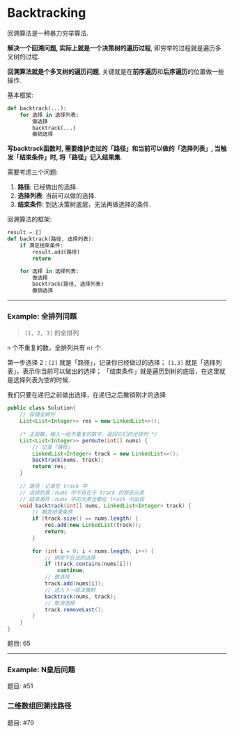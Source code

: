 # Backtracking

回溯算法是一种暴力穷举算法.

**解决一个回溯问题, 实际上就是一个决策树的遍历过程**, 即穷举的过程就是遍历多叉树的过程.

**回溯算法就是个多叉树的遍历问题**, 关键就是在**前序遍历**和**后序遍历**的位置做一些操作.

基本框架: 

```python
def backtrack(...):
    for 选择 in 选择列表:
        做选择
        backtrack(...)
        撤销选择
```

**写backtrack函数时, 需要维护走过的「路径」和当前可以做的「选择列表」,
当触发「结束条件」时, 将「路径」记入结果集**.

需要考虑三个问题:

1. **路径**: 已经做出的选择.
2. **选择列表**: 当前可以做的选择.
3. **结束条件**: 到达决策树底层，无法再做选择的条件.

回溯算法的框架: 

```python
result = []
def backtrack(路径, 选择列表):
    if 满足结束条件:
        result.add(路径)
        return

    for 选择 in 选择列表:
        做选择
        backtrack(路径, 选择列表)
        撤销选择
```

---

### Example: 全排列问题

> `[1, 2, 3]` 的全排列

`n` 个不重复的数，全排列共有 `n!` 个.

第一步选择 2 :
`[2]` 就是「路径」，记录你已经做过的选择；
`[1,3]` 就是「选择列表」，表示你当前可以做出的选择；
「结束条件」就是遍历到树的底层，在这里就是选择列表为空的时候.

我们只要在递归之前做出选择，在递归之后撤销刚才的选择

```java
public class Solution{
    // 存储全排列 
    List<List<Integer>> res = new LinkedList<>();
    
    /* 主函数，输入一组不重复的数字，返回它们的全排列 */
    List<List<Integer>> permute(int[] nums) {
        // 记录「路径」
        LinkedList<Integer> track = new LinkedList<>();
        backtrack(nums, track);
        return res;
    }
    
    // 路径：记录在 track 中
    // 选择列表：nums 中不存在于 track 的那些元素
    // 结束条件：nums 中的元素全都在 track 中出现
    void backtrack(int[] nums, LinkedList<Integer> track) {
        // 触发结束条件
        if (track.size() == nums.length) {
            res.add(new LinkedList(track));
            return;
        }
    
        for (int i = 0; i < nums.length; i++) {
            // 排除不合法的选择
            if (track.contains(nums[i]))
                continue;
            // 做选择
            track.add(nums[i]);
            // 进入下一层决策树
            backtrack(nums, track);
            // 取消选择
            track.removeLast();
        }
    }
}
```

题目: 65

---

### Example: N皇后问题

题目: #51

### 二维数组回溯找路径

题目: #79